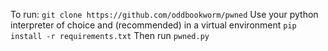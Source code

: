 To run:
`git clone https://github.com/oddbookworm/pwned`
Use your python interpreter of choice and (recommended) in a virtual environment
`pip install -r requirements.txt`
Then run `pwned.py`